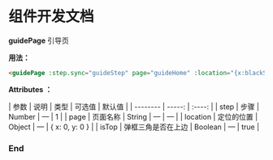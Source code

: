 # 组件开发文档

**guidePage**
引导页


**用法：**
```html
<guidePage :step.sync="guideStep" page="guideHome" :location="{x:blackStepLeft,y:blackStepTop}" />
```

**Attributes ：**

| 参数 | 说明 | 类型 | 可选值 | 默认值 |
| --------   | -----:  | :----:  |
| step | 步骤 | Number | — | 1 |
| page | 页面名称 | String | — | — |
| location | 定位的位置 | Object | — | { x: 0, y: 0 } |
| isTop | 弹框三角是否在上边 | Boolean | — | true |

### End